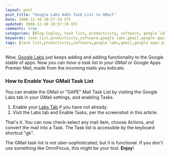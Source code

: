 ```yaml
---           
layout: post
post_title: "Google Labs Adds Task List to GMail"
date: 2008-12-10 10:57:19 UTC
updated: 2008-12-10 10:57:19 UTC
comments: true
categories: [Blog-Cogley, task list, productivity, software, google labs, gmail, google apps premier edition, google]
keywords: task list,productivity,software,google labs,gmail,google apps premier edition,google
tags: [task list,productivity,software,google labs,gmail,google apps premier edition,google]
---
```

 

[](http://www.flickr.com/photos/81796435@N00/3096904847 "View 'Google Labs Adds Task List' on Flickr.com")Wow, [Google Labs](http://rick.cogley.info/topics_files/Google_Labs.php) just keeps adding and adding functionality to the Google stable of apps. Now _you can have a task list in your GMail_ or Google Apps Premier Mail, made from the incoming mails you indicate. 


### How to Enable Your GMail Task List



You can enable the GMail or "GAPE" Mail Task List by visiting the Google Labs tab in your GMail settings, and enabling Tasks. 

1. Enable your [Labs Tab](http://rick.cogley.info/blog/?id=6971573604173705225) if you have not already.
2. Visit the Labs tab and Enable Tasks, per the screenshot in this article. 

That's it. You can now check-select any mail item, choose Actions, and convert the mail into a Task. The Task list is accessible by the keyboard shortcut "gk". 


The GMail task list is not uber-sophisticated, but it is functional. If you don't use something like OmniFocus, this might be your tool. **Enjoy**!

